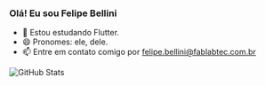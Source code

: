 ### Olá! Eu sou Felipe Bellini

- 🌱 Estou estudando Flutter.
- 😄 Pronomes: ele, dele.
- 📫 Entre em contato comigo por felipe.bellini@fablabtec.com.br

![GitHub Stats](https://github-readme-stats.vercel.app/api?username=FelipeKing&theme=radical)
<!--

https://www.youtube.com/watch?v=TsaLQAetPLU&ab_channel=RafaellaBallerini

![GitHub Stats](https://github-readme-stats.vercel.app/api?username=FelipeKing&theme=radical)
https://www.youtube.com/watch?v=oX7IyjHBhy0&ab_channel=CuriousGrids
**FelipeKing/FelipeKing** is a ✨ _special_ ✨ repository because its `README.md` (this file) appears on your GitHub profile.

Here are some ideas to get you started:

- 🔭 I’m currently working on ...
- 🌱 I’m currently learning ...
- 👯 I’m looking to collaborate on ...
- 🤔 I’m looking for help with ...
- 💬 Ask me about ...
- 📫 How to reach me: ...
- 😄 Pronouns: ...
- ⚡ Fun fact: ...

for more icons: https://emojipedia.org/
-->
